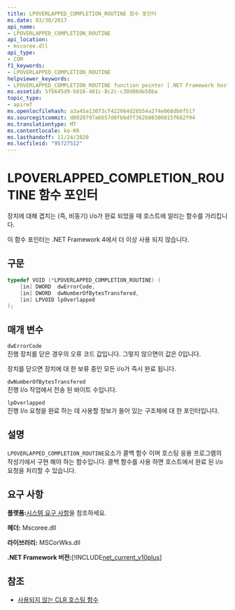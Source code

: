 ```yaml
---
title: LPOVERLAPPED_COMPLETION_ROUTINE 함수 포인터
ms.date: 03/30/2017
api_name:
- LPOVERLAPPED_COMPLETION_ROUTINE
api_location:
- mscoree.dll
api_type:
- COM
f1_keywords:
- LPOVERLAPPED_COMPLETION_ROUTINE
helpviewer_keywords:
- LPOVERLAPPED_COMPLETION_ROUTINE function pointer [.NET Framework hosting]
ms.assetid: 5fb645d9-b818-401c-8c2c-c30d86de58ba
topic_type:
- apiref
ms.openlocfilehash: a3a45a13073cf422064d28554a274e068db6f517
ms.sourcegitcommit: d8020797a6657d0fbbdff362b80300815f682f94
ms.translationtype: MT
ms.contentlocale: ko-KR
ms.lasthandoff: 11/24/2020
ms.locfileid: "95727512"
---
```

# <a name="lpoverlapped_completion_routine-function-pointer"></a>LPOVERLAPPED_COMPLETION_ROUTINE 함수 포인터

장치에 대해 겹치는 (즉, 비동기) i/o가 완료 되었을 때 호스트에 알리는 함수를 가리킵니다.  
  
 이 함수 포인터는 .NET Framework 4에서 더 이상 사용 되지 않습니다.  
  
## <a name="syntax"></a>구문  
  
```cpp  
typedef VOID (*LPOVERLAPPED_COMPLETION_ROUTINE) (  
    [in] DWORD  dwErrorCode,  
    [in] DWORD  dwNumberOfBytesTransfered,  
    [in] LPVOID lpOverlapped  
);  
```  
  
## <a name="parameters"></a>매개 변수  

 `dwErrorCode`  
 진행 장치를 닫은 경우의 오류 코드 값입니다. 그렇지 않으면이 값은 0입니다.  
  
 장치를 닫으면 장치에 대 한 보류 중인 모든 i/o가 즉시 완료 됩니다.  
  
 `dwNumberOfBytesTransfered`  
 진행 I/o 작업에서 전송 된 바이트 수입니다.  
  
 `lpOverlapped`  
 진행 I/o 요청을 완료 하는 데 사용할 정보가 들어 있는 구조체에 대 한 포인터입니다.  
  
## <a name="remarks"></a>설명  

 `LPOVERLAPPED_COMPLETION_ROUTINE`요소가 콜백 함수 이며 호스팅 응용 프로그램의 작성기에서 구현 해야 하는 함수입니다. 콜백 함수를 사용 하면 호스트에서 완료 된 i/o 요청을 처리할 수 있습니다.  
  
## <a name="requirements"></a>요구 사항  

 **플랫폼:**[시스템 요구 사항](../../get-started/system-requirements.md)을 참조하세요.  
  
 **헤더:** Mscoree.dll  
  
 **라이브러리:** MSCorWks.dll  
  
 **.NET Framework 버전:**[!INCLUDE[net_current_v10plus](../../../../includes/net-current-v10plus-md.md)]  
  
## <a name="see-also"></a>참조

- [사용되지 않는 CLR 호스팅 함수](deprecated-clr-hosting-functions.md)
